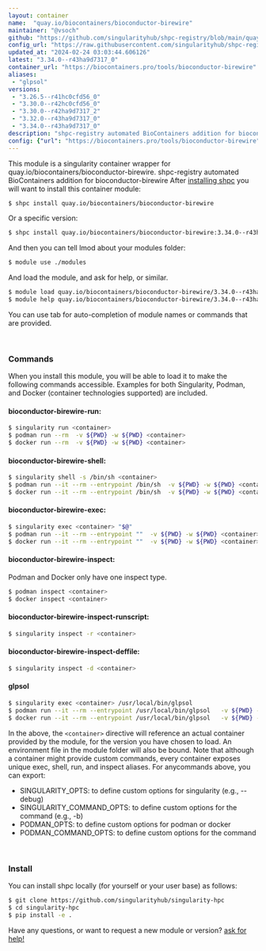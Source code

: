 ```yaml
---
layout: container
name:  "quay.io/biocontainers/bioconductor-birewire"
maintainer: "@vsoch"
github: "https://github.com/singularityhub/shpc-registry/blob/main/quay.io/biocontainers/bioconductor-birewire/container.yaml"
config_url: "https://raw.githubusercontent.com/singularityhub/shpc-registry/main/quay.io/biocontainers/bioconductor-birewire/container.yaml"
updated_at: "2024-02-24 03:03:44.606126"
latest: "3.34.0--r43ha9d7317_0"
container_url: "https://biocontainers.pro/tools/bioconductor-birewire"
aliases:
 - "glpsol"
versions:
 - "3.26.5--r41hc0cfd56_0"
 - "3.30.0--r42hc0cfd56_0"
 - "3.30.0--r42ha9d7317_2"
 - "3.32.0--r43ha9d7317_0"
 - "3.34.0--r43ha9d7317_0"
description: "shpc-registry automated BioContainers addition for bioconductor-birewire"
config: {"url": "https://biocontainers.pro/tools/bioconductor-birewire", "maintainer": "@vsoch", "description": "shpc-registry automated BioContainers addition for bioconductor-birewire", "latest": {"3.34.0--r43ha9d7317_0": "sha256:b894240fc47e895dece4ff860b8d51bd72e7406aabad9fed2b81a60b43a14913"}, "tags": {"3.26.5--r41hc0cfd56_0": "sha256:47dba4ddd32a66dda80ba63e8886a6d250a2a911a85a20ed5321f613b249eed4", "3.30.0--r42hc0cfd56_0": "sha256:a091494c12958b3bed4db632cf8ec076c73f03021bbfb7b3d4b2e2749afa0d26", "3.30.0--r42ha9d7317_2": "sha256:8366163846d02fe8c4ccb00ae2099ec80c37ef3e7fabd7af3a66bd60e8bb7201", "3.32.0--r43ha9d7317_0": "sha256:4701902481132118a84ec93e07ac12e97e888f8166f2a2f9a7e5c8838f715297", "3.34.0--r43ha9d7317_0": "sha256:b894240fc47e895dece4ff860b8d51bd72e7406aabad9fed2b81a60b43a14913"}, "docker": "quay.io/biocontainers/bioconductor-birewire", "aliases": {"glpsol": "/usr/local/bin/glpsol"}}
---
```


This module is a singularity container wrapper for quay.io/biocontainers/bioconductor-birewire.
shpc-registry automated BioContainers addition for bioconductor-birewire
After [installing shpc](#install) you will want to install this container module:


```bash
$ shpc install quay.io/biocontainers/bioconductor-birewire
```

Or a specific version:

```bash
$ shpc install quay.io/biocontainers/bioconductor-birewire:3.34.0--r43ha9d7317_0
```

And then you can tell lmod about your modules folder:

```bash
$ module use ./modules
```

And load the module, and ask for help, or similar.

```bash
$ module load quay.io/biocontainers/bioconductor-birewire/3.34.0--r43ha9d7317_0
$ module help quay.io/biocontainers/bioconductor-birewire/3.34.0--r43ha9d7317_0
```

You can use tab for auto-completion of module names or commands that are provided.

<br>

### Commands

When you install this module, you will be able to load it to make the following commands accessible.
Examples for both Singularity, Podman, and Docker (container technologies supported) are included.

#### bioconductor-birewire-run:

```bash
$ singularity run <container>
$ podman run --rm  -v ${PWD} -w ${PWD} <container>
$ docker run --rm  -v ${PWD} -w ${PWD} <container>
```

#### bioconductor-birewire-shell:

```bash
$ singularity shell -s /bin/sh <container>
$ podman run --it --rm --entrypoint /bin/sh  -v ${PWD} -w ${PWD} <container>
$ docker run --it --rm --entrypoint /bin/sh  -v ${PWD} -w ${PWD} <container>
```

#### bioconductor-birewire-exec:

```bash
$ singularity exec <container> "$@"
$ podman run --it --rm --entrypoint ""  -v ${PWD} -w ${PWD} <container> "$@"
$ docker run --it --rm --entrypoint ""  -v ${PWD} -w ${PWD} <container> "$@"
```

#### bioconductor-birewire-inspect:

Podman and Docker only have one inspect type.

```bash
$ podman inspect <container>
$ docker inspect <container>
```

#### bioconductor-birewire-inspect-runscript:

```bash
$ singularity inspect -r <container>
```

#### bioconductor-birewire-inspect-deffile:

```bash
$ singularity inspect -d <container>
```


#### glpsol

```bash
$ singularity exec <container> /usr/local/bin/glpsol
$ podman run --it --rm --entrypoint /usr/local/bin/glpsol   -v ${PWD} -w ${PWD} <container> -c " $@"
$ docker run --it --rm --entrypoint /usr/local/bin/glpsol   -v ${PWD} -w ${PWD} <container> -c " $@"
```



In the above, the `<container>` directive will reference an actual container provided
by the module, for the version you have chosen to load. An environment file in the
module folder will also be bound. Note that although a container
might provide custom commands, every container exposes unique exec, shell, run, and
inspect aliases. For anycommands above, you can export:

 - SINGULARITY_OPTS: to define custom options for singularity (e.g., --debug)
 - SINGULARITY_COMMAND_OPTS: to define custom options for the command (e.g., -b)
 - PODMAN_OPTS: to define custom options for podman or docker
 - PODMAN_COMMAND_OPTS: to define custom options for the command

<br>

### Install

You can install shpc locally (for yourself or your user base) as follows:

```bash
$ git clone https://github.com/singularityhub/singularity-hpc
$ cd singularity-hpc
$ pip install -e .
```

Have any questions, or want to request a new module or version? [ask for help!](https://github.com/singularityhub/singularity-hpc/issues)